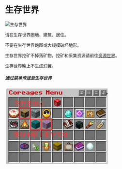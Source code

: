 # 生存世界

![生存世界](../../KnowCoreages/image/ct3.png)

请在生存世界圈地、建筑、居住。

不要在生存世界跑图或大规模破坏地形。

生存世界挖矿不掉落矿物，挖矿和采集资源请前往[资源世界](ZYworld.md)。

生存世界晚上不生成幻翼。

##### 通过菜单传送至生存世界

![菜单](../image/SCmenu.png)

